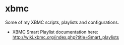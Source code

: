 xbmc
====

Some of my XBMC scripts, playlists and configurations.

* XBMC Smart Playlist documentation here: http://wiki.xbmc.org/index.php?title=Smart_playlists
